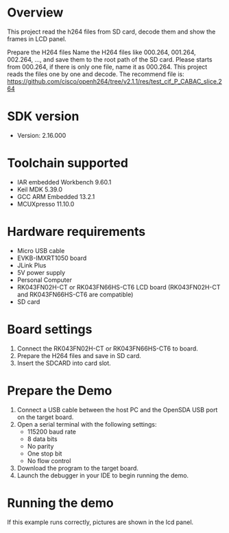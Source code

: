 Overview
========
This project read the h264 files from SD card, decode them and show the frames
in LCD panel.

Prepare the H264 files
Name the H264 files like 000.264, 001.264, 002.264, ..., and save them
to the root path of the SD card. Please starts from 000.264, if there is only one
file, name it as 000.264. This project reads the files one by one and decode.
The recommend file is: https://github.com/cisco/openh264/tree/v2.1.1/res/test_cif_P_CABAC_slice.264


SDK version
===========
- Version: 2.16.000

Toolchain supported
===================
- IAR embedded Workbench  9.60.1
- Keil MDK  5.39.0
- GCC ARM Embedded  13.2.1
- MCUXpresso  11.10.0

Hardware requirements
=====================
- Micro USB cable
- EVKB-IMXRT1050 board
- JLink Plus
- 5V power supply
- Personal Computer
- RK043FN02H-CT or RK043FN66HS-CT6 LCD board
  (RK043FN02H-CT and RK043FN66HS-CT6 are compatible)
- SD card

Board settings
==============
1. Connect the RK043FN02H-CT or RK043FN66HS-CT6 to board.
2. Prepare the H264 files and save in SD card.
3. Insert the SDCARD into card slot.

Prepare the Demo
================
1.  Connect a USB cable between the host PC and the OpenSDA USB port on the target board.
2.  Open a serial terminal with the following settings:
    - 115200 baud rate
    - 8 data bits
    - No parity
    - One stop bit
    - No flow control
3.  Download the program to the target board.
4.  Launch the debugger in your IDE to begin running the demo.

Running the demo
================
If this example runs correctly, pictures are shown in the lcd panel.
